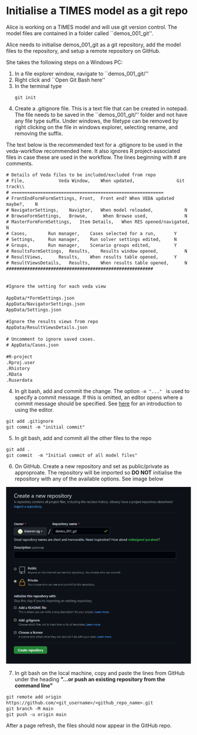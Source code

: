 # Initialise a TIMES model as a git repo

Alice is working on a TIMES model and will use git version control. The model files are contained in a folder called ``demos_001_git''.

Alice needs to initialise demos_001_git as a git repository, add the model files to the repository, and setup a remote repository on GitHub.

She takes the following steps on a Windows PC:

1. In a file explorer window, navigate to ``demos_001_git/''
2. Right click and ``Open Git Bash here''
2. In the terminal type
     ```
     git init
     ```
3. Create a .gitignore file. This is a text file that can be created in notepad. The file needs to be saved in the ``demos_001_git/'' folder and not have any file type suffix. Under windows, the filetype can be removed by right clicking on the file in windows explorer, selecting rename, and removing the suffix.

The text below is the recommended text for a .gitignore to be used in the veda-workflow recommended here. It also ignores R project-associated files in case these are used in the workflow. The lines beginning with # are comments.

```
# Details of Veda files to be included/excluded from repo
# File,           	Veda Window, 	When updated, 	             Git track\\
# ==========================================================
# FrontEndFormFormSettings,	Front,	Front end? When VEDA updated maybe?,	N
# NavigatorSettings,	Navigtor,	When model reloaded,	 		N
# BrowseFormSettings,	Browse,	     When Browse used,				N
# MasterFormFormSettings,	Item Details,	When RES opened/navigated,	N
# Cases,		Run manager,	Cases selected for a run,		Y
# Settings,		Run manager,	Run solver settings edited,		N
# Groups, 		Run manager,	Scenario groups edited,			Y
# ResultsFormSettings, 	Results,	Results window opened,			N
# ResultViews, 		Results,	When results table opened,		Y
# ResultViewsDetails,	Results,	When results table opened, 		N
########################################################


#Ignore the setting for each veda view

AppData/*FormSettings.json
AppData/NavigatorSettings.json
AppData/Settings.json

#Ignore the results views from repo
AppData/ResultViewsDetails.json  

# Uncomment to ignore saved cases.
# AppData/Cases.json

#R-project 
.Rproj.user
.Rhistory
.RData
.Ruserdata
```

4. In git bash, add and commit the change. The option `-m "..." ` is used to specify a commit message. If this is omitted, an editor opens where a commit message should be specified. See [here](https://heather.cs.ucdavis.edu/~matloff/UnixAndC/Editors/ViIntro.html) for an introduction to using the editor.
```
git add .gitignore
git commit -m "initial commit"
```

5. In git bash, add and commit all the other files to the repo
```
git add .
git commit  -m "Initial commit of all model files"
```

6. On GitHub. Create a new repository and set as public/private as approproate. The repository will be imported so **DO NOT** initialise the repository with any of the available options. See image below
<img title="Initialise GitHub repo" src="/figures/github_initialisation.PNG">

7. In git bash on the local machine, copy and paste the lines from GitHub under the heading **"...or push an existing repository from the command line"**
```
git remote add origin https://github.com/<git_username>/<github_repo_name>.git
git branch -M main
git push -u origin main
```

After a page refresh, the files should now appear in the GitHub repo.


